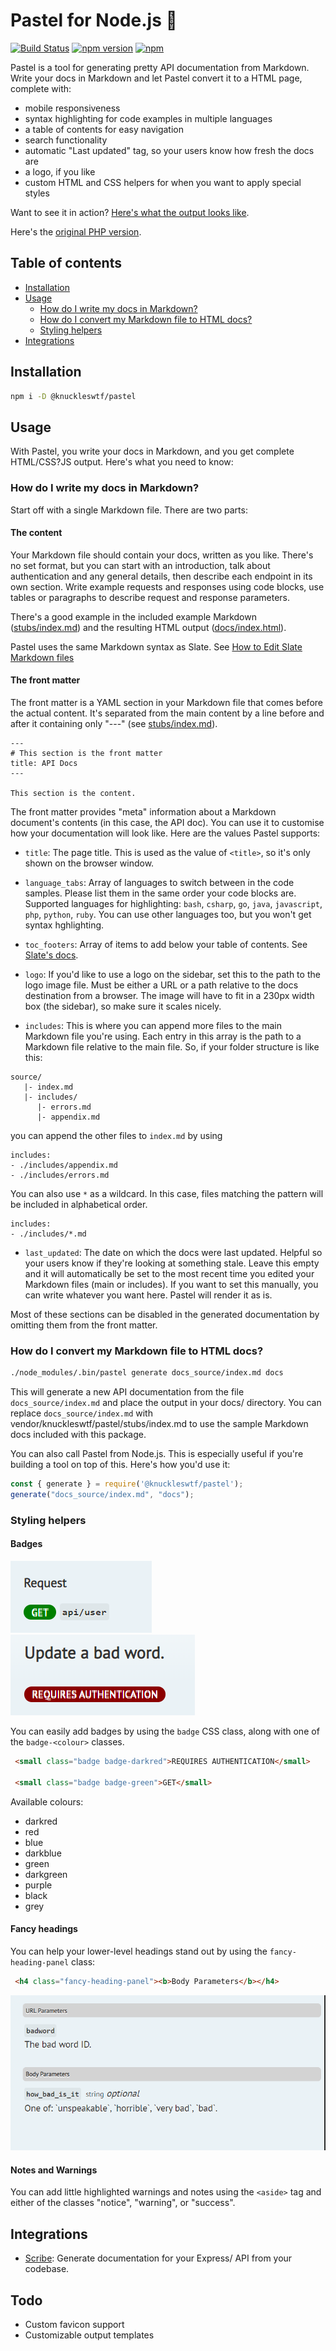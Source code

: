# Pastel for Node.js 🎨
 
[![Build Status](https://travis-ci.com/knuckleswtf/pastel-js.svg?branch=master)](https://travis-ci.com/knuckleswtf/pastel-js)
[![npm version](https://badge.fury.io/js/%40knuckleswtf%2Fpastel.svg)](https://badge.fury.io/js/%40knuckleswtf%2Fpastel)
[![npm](https://img.shields.io/npm/dt/@knuckleswtf/pastel)](https://www.npmjs.com/package/@knuckleswtf/pastel)
 
Pastel is a tool for generating pretty API documentation from Markdown. Write your docs in Markdown and let Pastel convert it to a HTML page, complete with:
- mobile responsiveness
- syntax highlighting for code examples in multiple languages
- a table of contents for easy navigation
- search functionality
- automatic "Last updated" tag, so your users know how fresh the docs are 
- a logo, if you like
- custom HTML and CSS helpers for when you want to apply special styles
  
Want to see it in action? [Here's what the output looks like](https://knuckleswtf.github.io/pastel-js).
 
Here's the [original PHP version](https://github.com/knuckleswtf/pastel).
 
## Table of contents
- [Installation](#installation)
- [Usage](#usage)
   - [How do I write my docs in Markdown?](#how-do-i-write-my-docs-in-markdown)
   - [How do I convert my Markdown file to HTML docs?](#how-do-i-convert-my-markdown-file-to-html-docs)
   - [Styling helpers](#styling-helpers)
- [Integrations](#integrations)
 
## Installation
```bash
npm i -D @knuckleswtf/pastel
```
 
## Usage
With Pastel, you write your docs in Markdown, and you get complete HTML/CSS?JS output. Here's what you need to know:
 
### How do I write my docs in Markdown?
Start off with a single Markdown file. There are two parts:
 
#### The content
Your Markdown file should contain your docs, written as you like. There's no set format, but you can start with an introduction, talk about authentication and any general details, then describe each endpoint in its own section. Write example requests and responses using code blocks, use tables or paragraphs to describe request and response parameters.
  
There's a good example in the included example Markdown ([stubs/index.md](./stubs/index.md)) and the resulting HTML output ([docs/index.html](./docs/index.html)).
 
Pastel uses the same Markdown syntax as Slate. See [How to Edit Slate Markdown files](https://github.com/slatedocs/slate/wiki/Markdown-Syntax)
 
#### The front matter
The front matter is a YAML section in your Markdown file that comes before the actual content. It's separated from the main content by a line before and after it containing only "---" (see [stubs/index.md](./stubs/index.md)).
  
```
---
# This section is the front matter
title: API Docs
---
 
This section is the content.
```
 
The front matter provides "meta" information about a Markdown document's contents (in this case, the API doc).  You can use it to customise how your documentation will look like. Here are the values Pastel supports:
 
- `title`: The page title. This is used as the value of `<title>`, so it's only shown on the browser window.
 
- `language_tabs`: Array of languages to switch between in the code samples. Please list them in the same order your code blocks are. Supported languages for highlighting: `bash`, `csharp`, `go`, `java`, `javascript`, `php`, `python`, `ruby`.  You can use other languages too, but you won't get syntax hghlighting. 
 
- `toc_footers`: Array of items to add below your table of contents. See [Slate's docs](https://github.com/slatedocs/slate/wiki/External-Links-in-the-ToC).
 
- `logo`: If you'd like to use a logo on the sidebar, set this to the path to the logo image file. Must be either a URL or a path relative to the docs destination from a browser. The image will have to fit in a 230px width box (the sidebar), so make sure it scales nicely.
 
- `includes`: This is where you can append more files to the main Markdown file you're using. Each entry in this array is the path to a Markdown file relative to the main file. So, if your folder structure is like this:
  
```
source/
   |- index.md
   |- includes/
      |- errors.md
      |- appendix.md
```
 
you can append the other files to `index.md` by using
 
```
includes:
- ./includes/appendix.md
- ./includes/errors.md
```
 
You can also use `*` as a wildcard. In this case, files matching the pattern will be included in alphabetical order.
 
```
includes:
- ./includes/*.md
```
 
- `last_updated`: The date on which the docs were last updated. Helpful so your users know if they're looking at something stale. Leave this empty and it will automatically be set to the most recent time you edited your Markdown files (main or includes). If you want to set this manually, you can write whatever you want here. Pastel will render it as is.
 
Most of these sections can be disabled in the generated documentation by omitting them from the front matter.
 
### How do I convert my Markdown file to HTML docs?

```bash
./node_modules/.bin/pastel generate docs_source/index.md docs
```

This will generate a new API documentation from the file `docs_source/index.md` and place the output in your docs/ directory. You can replace `docs_source/index.md` with vendor/knuckleswtf/pastel/stubs/index.md to use the sample Markdown docs included with this package.

 
You can also call Pastel from Node.js. This is especially useful if you're building a tool on top of this. Here's how you'd use it:
 
```js
const { generate } = require('@knuckleswtf/pastel');
generate("docs_source/index.md", "docs");
```
### Styling helpers
#### Badges
 ![](./screenshots/badges-1.png) ![](./screenshots/badges-2.png)
 
You can easily add badges by using the `badge` CSS class, along with one of the `badge-<colour>` classes.
 
```html
 <small class="badge badge-darkred">REQUIRES AUTHENTICATION</small>
 
 <small class="badge badge-green">GET</small>
```
 
Available colours:
- darkred
- red
- blue
- darkblue
- green
- darkgreen
- purple
- black
- grey
 
#### Fancy headings
You can help your lower-level headings stand out by using the `fancy-heading-panel` class:
 
```html
 <h4 class="fancy-heading-panel"><b>Body Parameters</b></h4>
```
 
 ![](./screenshots/fancy-headings.png)
 
#### Notes and Warnings
You can add little highlighted warnings and notes using the `<aside>` tag and either of the classes "notice", "warning", or "success".

## Integrations
- [Scribe](https://github.com/knuckleswtf/scribe-js): Generate documentation for your Express/ API from your codebase.

## Todo
- Custom favicon support
- Customizable output templates